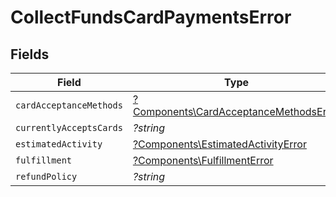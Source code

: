 # CollectFundsCardPaymentsError


## Fields

| Field                                                                                           | Type                                                                                            | Required                                                                                        | Description                                                                                     |
| ----------------------------------------------------------------------------------------------- | ----------------------------------------------------------------------------------------------- | ----------------------------------------------------------------------------------------------- | ----------------------------------------------------------------------------------------------- |
| `cardAcceptanceMethods`                                                                         | [?Components\CardAcceptanceMethodsError](../../Models/Components/CardAcceptanceMethodsError.md) | :heavy_minus_sign:                                                                              | N/A                                                                                             |
| `currentlyAcceptsCards`                                                                         | *?string*                                                                                       | :heavy_minus_sign:                                                                              | N/A                                                                                             |
| `estimatedActivity`                                                                             | [?Components\EstimatedActivityError](../../Models/Components/EstimatedActivityError.md)         | :heavy_minus_sign:                                                                              | N/A                                                                                             |
| `fulfillment`                                                                                   | [?Components\FulfillmentError](../../Models/Components/FulfillmentError.md)                     | :heavy_minus_sign:                                                                              | N/A                                                                                             |
| `refundPolicy`                                                                                  | *?string*                                                                                       | :heavy_minus_sign:                                                                              | N/A                                                                                             |